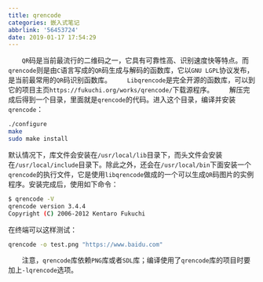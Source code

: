 ```yaml
---
title: qrencode
categories: 嵌入式笔记
abbrlink: '56453724'
date: 2019-01-17 17:54:29
---
```

&emsp;&emsp;`QR`码是当前最流行的二维码之一，它具有可靠性高、识别速度快等特点。而`qrencode`则是由`C`语言写成的`QR`码生成与解码的函数库，它以`GNU LGPL`协议发布，是当前最常用的`QR`码识别函数库。
&emsp;&emsp;`Libqrencode`是完全开源的函数库，可以到它的项目主页`https://fukuchi.org/works/qrencode/`下载源程序。
&emsp;&emsp;解压完成后得到一个目录，里面就是`qrencode`的代码。进入这个目录，编译并安装`qrencode`：

``` bash
./configure
make
sudo make install
```

默认情况下，库文件会安装在`/usr/local/lib`目录下，而头文件会安装在`/usr/local/include`目录下。除此之外，还会在`/usr/local/bin`下面安装一个`qrencode`的执行文件，它是使用`libqrencode`做成的一个可以生成`QR`码图片的实例程序。安装完成后，使用如下命令：

``` bash
$ qrencode -V
qrencode version 3.4.4
Copyright (C) 2006-2012 Kentaro Fukuchi
```

在终端可以这样测试：

``` bash
qrencode -o test.png "https://www.baidu.com"
```

&emsp;&emsp;注意，`qrencode`库依赖`PNG`库或者`SDL`库；编译使用了`qrencode`库的项目时要加上`-lqrencode`选项。